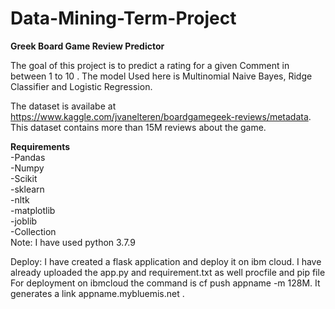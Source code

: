 # Data-Mining-Term-Project

<b> Greek Board Game Review Predictor </b>

The goal of this project is to predict a rating for a given Comment in between 1 to 10 . The model Used here is Multinomial Naive Bayes, Ridge Classifier  and Logistic Regression.

The dataset is availabe at https://www.kaggle.com/jvanelteren/boardgamegeek-reviews/metadata. This dataset contains more than 15M reviews about the game.

<b> Requirements </b><br>
-Pandas<br>
-Numpy<br>
-Scikit<br>
-sklearn<br>
-nltk<br>
-matplotlib<br>
-joblib<br>
-Collection<br>
Note: I have used python 3.7.9

Deploy:
I have created a flask application and deploy it on ibm cloud. I have already uploaded the app.py and requirement.txt as well procfile and pip file
For deployment on ibmcloud the command is cf push appname -m 128M. It generates a link appname.mybluemis.net .
